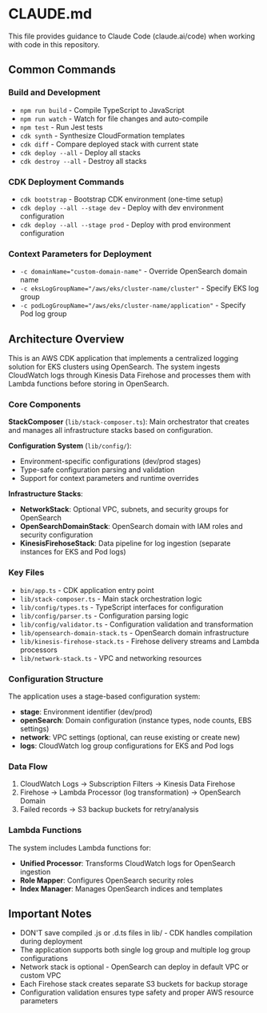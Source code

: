 # CLAUDE.md

This file provides guidance to Claude Code (claude.ai/code) when working with code in this repository.

## Common Commands

### Build and Development
- `npm run build` - Compile TypeScript to JavaScript
- `npm run watch` - Watch for file changes and auto-compile
- `npm test` - Run Jest tests
- `cdk synth` - Synthesize CloudFormation templates
- `cdk diff` - Compare deployed stack with current state
- `cdk deploy --all` - Deploy all stacks
- `cdk destroy --all` - Destroy all stacks

### CDK Deployment Commands
- `cdk bootstrap` - Bootstrap CDK environment (one-time setup)
- `cdk deploy --all --stage dev` - Deploy with dev environment configuration
- `cdk deploy --all --stage prod` - Deploy with prod environment configuration

### Context Parameters for Deployment
- `-c domainName="custom-domain-name"` - Override OpenSearch domain name
- `-c eksLogGroupName="/aws/eks/cluster-name/cluster"` - Specify EKS log group
- `-c podLogGroupName="/aws/eks/cluster-name/application"` - Specify Pod log group

## Architecture Overview

This is an AWS CDK application that implements a centralized logging solution for EKS clusters using OpenSearch. The system ingests CloudWatch logs through Kinesis Data Firehose and processes them with Lambda functions before storing in OpenSearch.

### Core Components

**StackComposer** (`lib/stack-composer.ts`): Main orchestrator that creates and manages all infrastructure stacks based on configuration.

**Configuration System** (`lib/config/`):
- Environment-specific configurations (dev/prod stages)
- Type-safe configuration parsing and validation
- Support for context parameters and runtime overrides

**Infrastructure Stacks**:
- **NetworkStack**: Optional VPC, subnets, and security groups for OpenSearch
- **OpenSearchDomainStack**: OpenSearch domain with IAM roles and security configuration
- **KinesisFirehoseStack**: Data pipeline for log ingestion (separate instances for EKS and Pod logs)

### Key Files

- `bin/app.ts` - CDK application entry point
- `lib/stack-composer.ts` - Main stack orchestration logic
- `lib/config/types.ts` - TypeScript interfaces for configuration
- `lib/config/parser.ts` - Configuration parsing logic
- `lib/config/validator.ts` - Configuration validation and transformation
- `lib/opensearch-domain-stack.ts` - OpenSearch domain infrastructure
- `lib/kinesis-firehose-stack.ts` - Firehose delivery streams and Lambda processors
- `lib/network-stack.ts` - VPC and networking resources

### Configuration Structure

The application uses a stage-based configuration system:
- **stage**: Environment identifier (dev/prod)
- **openSearch**: Domain configuration (instance types, node counts, EBS settings)
- **network**: VPC settings (optional, can reuse existing or create new)
- **logs**: CloudWatch log group configurations for EKS and Pod logs

### Data Flow

1. CloudWatch Logs → Subscription Filters → Kinesis Data Firehose
2. Firehose → Lambda Processor (log transformation) → OpenSearch Domain
3. Failed records → S3 backup buckets for retry/analysis

### Lambda Functions

The system includes Lambda functions for:
- **Unified Processor**: Transforms CloudWatch logs for OpenSearch ingestion
- **Role Mapper**: Configures OpenSearch security roles
- **Index Manager**: Manages OpenSearch indices and templates

## Important Notes

- DON'T save compiled .js or .d.ts files in lib/ - CDK handles compilation during deployment
- The application supports both single log group and multiple log group configurations
- Network stack is optional - OpenSearch can deploy in default VPC or custom VPC
- Each Firehose stack creates separate S3 buckets for backup storage
- Configuration validation ensures type safety and proper AWS resource parameters